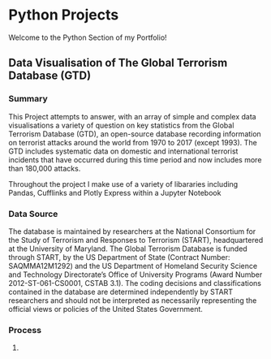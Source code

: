 # Python Projects

Welcome to the Python Section of my Portfolio!

## **Data Visualisation of The Global Terrorism Database (GTD)**

### **Summary**
This Project attempts to answer, with an array of simple and complex data visualisations a variety of question on key statistics from the Global Terrorism Database (GTD), an open-source database recording information on terrorist attacks around the world from 1970 to 2017 (except 1993). The GTD includes systematic data on domestic and international terrorist incidents that have occurred during this time period and now includes more than 180,000 attacks.

Throughout the project I make use of a variety of libararies including Pandas, Cufflinks and Plotly Express within a Jupyter Notebook

### **Data Source**
The database is maintained by researchers at the National Consortium for the Study of Terrorism and Responses to Terrorism (START), headquartered at the University of Maryland. The Global Terrorism Database is funded through START, by the US Department of State (Contract Number: SAQMMA12M1292) and the US Department of Homeland Security Science and Technology Directorate’s Office of University Programs (Award Number 2012-ST-061-CS0001, CSTAB 3.1). The coding decisions and classifications contained in the database are determined independently by START researchers and should not be interpreted as necessarily representing the official views or policies of the United States Government.


### **Process**

1. 
